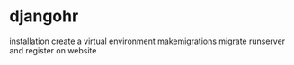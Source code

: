 # djangohr
installation 
create a virtual environment
makemigrations
migrate 
runserver and register on website 
